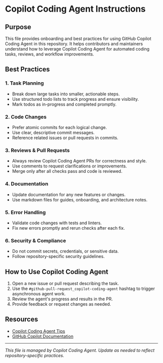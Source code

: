 # Copilot Coding Agent Instructions

## Purpose
This file provides onboarding and best practices for using GitHub Copilot Coding Agent in this repository. It helps contributors and maintainers understand how to leverage Copilot Coding Agent for automated coding tasks, reviews, and workflow improvements.

## Best Practices

### 1. Task Planning
- Break down large tasks into smaller, actionable steps.
- Use structured todo lists to track progress and ensure visibility.
- Mark todos as in-progress and completed promptly.

### 2. Code Changes
- Prefer atomic commits for each logical change.
- Use clear, descriptive commit messages.
- Reference related issues or pull requests in commits.

### 3. Reviews & Pull Requests
- Always review Copilot Coding Agent PRs for correctness and style.
- Use comments to request clarifications or improvements.
- Merge only after all checks pass and code is reviewed.

### 4. Documentation
- Update documentation for any new features or changes.
- Use markdown files for guides, onboarding, and architecture notes.

### 5. Error Handling
- Validate code changes with tests and linters.
- Fix new errors promptly and rerun checks after each fix.

### 6. Security & Compliance
- Do not commit secrets, credentials, or sensitive data.
- Follow repository-specific security guidelines.

## How to Use Copilot Coding Agent
1. Open a new issue or pull request describing the task.
2. Use the `#github-pull-request_copilot-coding-agent` hashtag to trigger asynchronous agent work.
3. Review the agent's progress and results in the PR.
4. Provide feedback or request changes as needed.

## Resources
- [Copilot Coding Agent Tips](https://gh.io/copilot-coding-agent-tips)
- [GitHub Copilot Documentation](https://docs.github.com/en/copilot)

---

*This file is managed by Copilot Coding Agent. Update as needed to reflect repository-specific practices.*
